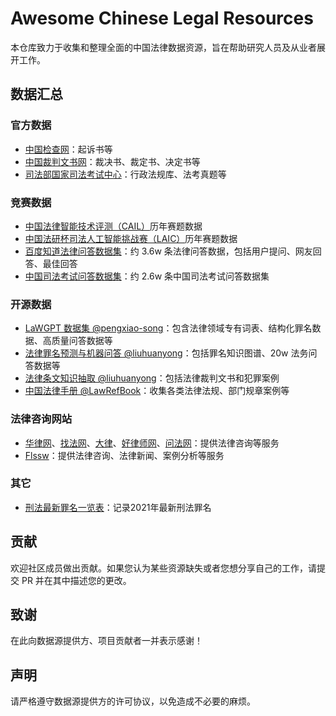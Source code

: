 # Awesome Chinese Legal Resources

本仓库致力于收集和整理全面的中国法律数据资源，旨在帮助研究人员及从业者展开工作。

## 数据汇总

### 官方数据

- [中国检查网](https://www.12309.gov.cn/12309/zjxflws/index.shtml)：起诉书等
- [中国裁判文书网](https://wenshu.court.gov.cn/)：裁决书、裁定书、决定书等
- [司法部国家司法考试中心](http://www.moj.gov.cn/jgsz/jgszzsdw/zsdwgjsfkszx/)：行政法规库、法考真题等

### 竞赛数据

- [中国法律智能技术评测（CAIL）](http://cail.cipsc.org.cn/)历年赛题数据
- [中国法研杯司法人工智能挑战赛（LAIC）](https://laic.cjbdi.com/)历年赛题数据
- [百度知道法律问答数据集](https://www.heywhale.com/mw/dataset/5e953ca8e7ec38002d02fca7/content)：约 3.6w 条法律问答数据，包括用户提问、网友回答、最佳回答
- [中国司法考试问答数据集](https://jecqa.thunlp.org/)：约 2.6w 条中国司法考试问答数据集

### 开源数据

- [LaWGPT 数据集 @pengxiao-song]()：包含法律领域专有词表、结构化罪名数据、高质量问答数据等
- [法律罪名预测与机器问答 @liuhuanyong](https://github.com/liuhuanyong/CrimeKgAssitant)：包括罪名知识图谱、20w 法务问答数据等
- [法律条文知识抽取 @liuhuanyong](https://github.com/liuhuanyong/LawCrimeMining)：包括法律裁判文书和犯罪案例
- [中国法律手册 @LawRefBook](https://github.com/LawRefBook/Laws)：收集各类法律法规、部门规章案例等

### 法律咨询网站

- [华律网](https://www.66law.cn/)、[找法网](https://www.findlaw.cn/)、[大律](https://www.dalvlaw.com/)、[好律师网](https://www.haolvshi.com.cn/)、[问法网](https://m.51wf.cn/)：提供法律咨询等服务
- [Flssw](https://flssw.com/index.html)：提供法律咨询、法律新闻、案例分析等服务

### 其它

- [刑法最新罪名一览表](http://www.zuiming.net/51.html)：记录2021年最新刑法罪名


## 贡献

欢迎社区成员做出贡献。如果您认为某些资源缺失或者您想分享自己的工作，请提交 PR 并在其中描述您的更改。

## 致谢

在此向数据源提供方、项目贡献者一并表示感谢！

## 声明

请严格遵守数据源提供方的许可协议，以免造成不必要的麻烦。